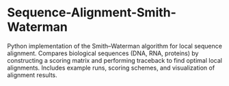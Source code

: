 # Sequence-Alignment-Smith-Waterman
Python implementation of the Smith–Waterman algorithm for local sequence alignment. Compares biological sequences (DNA, RNA, proteins) by constructing a scoring matrix and performing traceback to find optimal local alignments. Includes example runs, scoring schemes, and visualization of alignment results.
